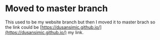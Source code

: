 # Moved to master branch
This used to be my website branch but then I moved it to master brach so the link could be [https://dusansimic.github.io/](https://dusansimic.github.io/) my link.
